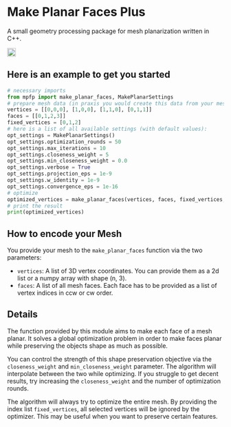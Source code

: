 # Make Planar Faces Plus
A small geometry processing package for mesh planarization written in C++.

<a href="https://github.com/patr-schm/TinyAD"><img src="https://img.shields.io/badge/Powered%20by-TinyAD-blue" alt="Badge referencing TinyAD." style="height:20px"/></a>

## Here is an example to get you started

```python
# necessary imports 
from mpfp import make_planar_faces, MakePlanarSettings
# prepare mesh data (in praxis you would create this data from your mesh)
vertices = [[0,0,0], [1,0,0], [1,1,0], [0,1,1]]
faces = [[0,1,2,3]]
fixed_vertices = [0,1,2]
# here is a list of all available settings (with default values):
opt_settings = MakePlanarSettings()
opt_settings.optimization_rounds = 50
opt_settings.max_iterations = 10
opt_settings.closeness_weight = 5
opt_settings.min_closeness_weight = 0.0
opt_settings.verbose = True
opt_settings.projection_eps = 1e-9
opt_settings.w_identity = 1e-9
opt_settings.convergence_eps = 1e-16
# optimize
optimized_vertices = make_planar_faces(vertices, faces, fixed_vertices, opt_settings)
# print the result
print(optimized_vertices)
```

## How to encode your Mesh
You provide your mesh to the `make_planar_faces` function via the two parameters:

- `vertices`: A list of 3D vertex coordinates. You can provide them as a 2d list or a numpy array with shape (n, 3).
- `faces`: A list of all mesh faces. Each face has to be provided as a list of vertex indices in ccw or cw order.

## Details
The function provided by this module aims to make each face of a mesh planar. It solves a global optimization problem in order to make faces planar while preserving the objects shape as much as possible.

You can control the strength of this shape preservation objective via the `closeness_weight` and `min_closeness_weight` parameter. The algorithm will interpolate between the two while optimizing. If you struggle to get decent results, try increasing the `closeness_weight` and the number of optimization rounds.

The algorithm will always try to optimize the entire mesh. By providing the index list `fixed_vertices`, all selected vertices will be ignored by the optimizer. This may be useful when you want to preserve certain features.
